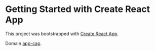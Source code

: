 # Getting Started with Create React App

This project was bootstrapped with [Create React App](https://github.com/facebook/create-react-app).

Domain [app-cap](https://app-cap.netlify.app/).
